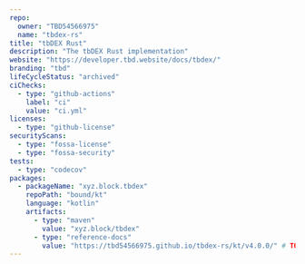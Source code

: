 ```yaml
---
repo:
  owner: "TBD54566975"
  name: "tbdex-rs"
title: "tbDEX Rust"
description: "The tbDEX Rust implementation"
website: "https://developer.tbd.website/docs/tbdex/"
branding: "tbd"
lifeCycleStatus: "archived"
ciChecks:
  - type: "github-actions"
    label: "ci"
    value: "ci.yml"
licenses:
  - type: "github-license"
securityScans:
  - type: "fossa-license"
  - type: "fossa-security"
tests:
  - type: "codecov"
packages:
  - packageName: "xyz.block.tbdex"
    repoPath: "bound/kt"
    language: "kotlin"
    artifacts:
      - type: "maven"
        value: "xyz.block/tbdex"
      - type: "reference-docs"
        value: "https://tbd54566975.github.io/tbdex-rs/kt/v4.0.0/" # TODO: get version dynamically
---
```

